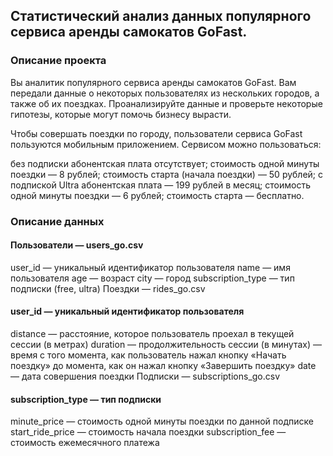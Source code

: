 ## Статистический анализ данных популярного сервиса аренды самокатов GoFast. 

### Описание проекта
Вы аналитик популярного сервиса аренды самокатов GoFast. Вам передали данные о некоторых пользователях из нескольких городов, а также об их поездках. Проанализируйте данные и проверьте некоторые гипотезы, которые могут помочь бизнесу вырасти.

Чтобы совершать поездки по городу, пользователи сервиса GoFast пользуются мобильным приложением. Сервисом можно пользоваться:

без подписки
абонентская плата отсутствует;
стоимость одной минуты поездки — 8 рублей;
стоимость старта (начала поездки) — 50 рублей;
с подпиской Ultra
абонентская плата — 199 рублей в месяц;
стоимость одной минуты поездки — 6 рублей;
стоимость старта — бесплатно.
### Описание данных

#### Пользователи — users_go.csv

user_id — уникальный идентификатор пользователя
name — имя пользователя
age — возраст
city — город
subscription_type — тип подписки (free, ultra)
Поeздки — rides_go.csv

#### user_id — уникальный идентификатор пользователя
distance — расстояние, которое пользователь проехал в текущей сессии (в метрах)
duration — продолжительность сессии (в минутах) — время с того момента, как пользователь нажал кнопку «Начать поездку» до момента, как он нажал кнопку «Завершить поездку»
date — дата совершения поездки
Подписки — subscriptions_go.csv

#### subscription_type — тип подписки
minute_price — стоимость одной минуты поездки по данной подписке
start_ride_price — стоимость начала поездки
subscription_fee — стоимость ежемесячного платежа
